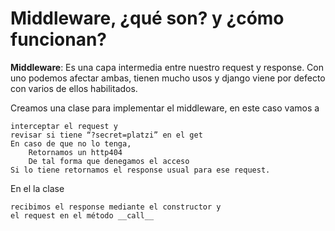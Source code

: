 # Middleware, ¿qué son? y ¿cómo funcionan?

**Middleware**: Es una capa intermedia entre nuestro request y response. Con uno podemos afectar ambas, tienen mucho usos y django viene por defecto con varios de ellos habilitados.


Creamos una clase para implementar el middleware, en este caso vamos a

    interceptar el request y
    revisar si tiene “?secret=platzi” en el get
    En caso de que no lo tenga,
        Retornamos un http404
        De tal forma que denegamos el acceso
    Si lo tiene retornamos el response usual para ese request.

En el la clase

    recibimos el response mediante el constructor y
    el request en el método __call__
